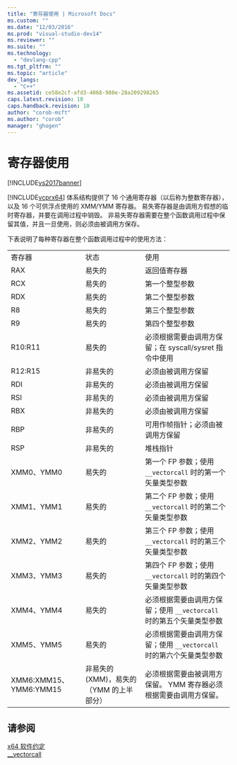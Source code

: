 ```yaml
---
title: "寄存器使用 | Microsoft Docs"
ms.custom: ""
ms.date: "12/03/2016"
ms.prod: "visual-studio-dev14"
ms.reviewer: ""
ms.suite: ""
ms.technology: 
  - "devlang-cpp"
ms.tgt_pltfrm: ""
ms.topic: "article"
dev_langs: 
  - "C++"
ms.assetid: ce58e2cf-afd3-4068-980e-28a209298265
caps.latest.revision: 10
caps.handback.revision: 10
author: "corob-msft"
ms.author: "corob"
manager: "ghogen"
---
```

# 寄存器使用
[!INCLUDE[vs2017banner](../assembler/inline/includes/vs2017banner.md)]

[!INCLUDE[vcprx64](../assembler/inline/includes/vcprx64_md.md)] 体系结构提供了 16 个通用寄存器（以后称为整数寄存器），以及 16 个可供浮点使用的 XMM\/YMM 寄存器。  易失寄存器是由调用方假想的临时寄存器，并要在调用过程中销毁。  非易失寄存器需要在整个函数调用过程中保留其值，并且一旦使用，则必须由被调用方保存。  
  
 下表说明了每种寄存器在整个函数调用过程中的使用方法：  
  
||||  
|-|-|-|  
|寄存器|状态|使用|  
|RAX|易失的|返回值寄存器|  
|RCX|易失的|第一个整型参数|  
|RDX|易失的|第二个整型参数|  
|R8|易失的|第三个整型参数|  
|R9|易失的|第四个整型参数|  
|R10:R11|易失的|必须根据需要由调用方保留；在 syscall\/sysret 指令中使用|  
|R12:R15|非易失的|必须由被调用方保留|  
|RDI|非易失的|必须由被调用方保留|  
|RSI|非易失的|必须由被调用方保留|  
|RBX|非易失的|必须由被调用方保留|  
|RBP|非易失的|可用作帧指针；必须由被调用方保留|  
|RSP|非易失的|堆栈指针|  
|XMM0、YMM0|易失的|第一个 FP 参数；使用 `__vectorcall` 时的第一个矢量类型参数|  
|XMM1、YMM1|易失的|第二个 FP 参数；使用 `__vectorcall` 时的第二个矢量类型参数|  
|XMM2、YMM2|易失的|第三个 FP 参数；使用 `__vectorcall` 时的第三个矢量类型参数|  
|XMM3、YMM3|易失的|第四个 FP 参数；使用 `__vectorcall` 时的第四个矢量类型参数|  
|XMM4、YMM4|易失的|必须根据需要由调用方保留；使用 `__vectorcall` 时的第五个矢量类型参数|  
|XMM5、YMM5|易失的|必须根据需要由调用方保留；使用 `__vectorcall` 时的第六个矢量类型参数|  
|XMM6:XMM15、YMM6:YMM15|非易失的 \(XMM\)，易失的（YMM 的上半部分）|必须根据需要由被调用方保留。  YMM 寄存器必须根据需要由调用方保留。|  
  
## 请参阅  
 [x64 软件约定](../build/x64-software-conventions.md)   
 [\_\_vectorcall](../cpp/vectorcall.md)